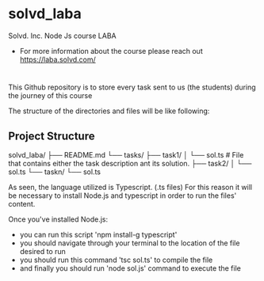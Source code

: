 # solvd_laba

Solvd. Inc. Node Js course LABA
- For more information about the course please reach out https://laba.solvd.com/

#
This Github repository is to store every task sent to us (the students) during the journey of this course

The structure of the directories and files will be like following:

## Project Structure
solvd_laba/
├── README.md
└── tasks/
    ├── task1/
    │   └── sol.ts     # File that contains either the task description ant its solution.
    ├── task2/
    │   └── sol.ts
    └── taskn/
        └── sol.ts

As seen, the language utilized is Typescript. (.ts files) For this reason it will be necessary to install Node.js and typescript in order to run the files'
content.

Once you've installed Node.js:
- you can run this script 'npm install-g typescript'
- you should navigate through your terminal to the location of the file desired to  run
- you should run this command 'tsc sol.ts' to compile the file
- and finally you should run 'node sol.js' command to execute the file
